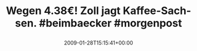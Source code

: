 ---
retweeted: false
source: <a href="http://twitter.com" rel="nofollow">Twitter Web Client</a>
entities:
  hashtags:
  - text: beimbaecker
    indices:
    - '39'
    - '51'
  - text: morgenpost
    indices:
    - '52'
    - '63'
  symbols: []
  user_mentions: []
  urls: []
display_text_range:
- '0'
- '63'
favorite_count: '0'
id_str: '1155430321'
truncated: false
retweet_count: '0'
id: '1155430321'
created_at: Wed Jan 28 15:15:41 +0000 2009
favorited: false
full_text: 'Wegen 4.38€! Zoll jagt Kaffee-Sachsen. #beimbaecker #morgenpost'
lang: de
tags:
- beimbaecker
- morgenpost
- pesos/twitter
date: '2009-01-28T15:15:41+00:00'
src: https://twitter.com/bascht/status/1155430321
original_url: https://twitter.com/bascht/status/1155430321
type: twitter_tweet
text: 'Wegen 4.38€! Zoll jagt Kaffee-Sachsen. #beimbaecker #morgenpost'
title: 'Wegen 4.38€! Zoll jagt Kaffee-Sachsen. #beimbaecker #morgenpost

  '

---
